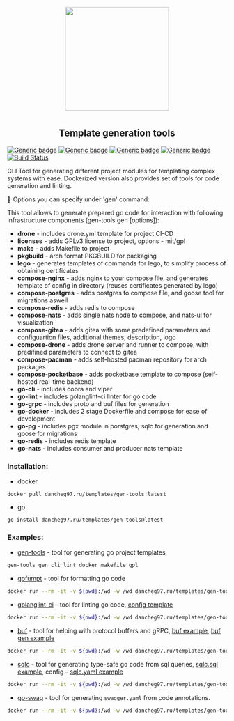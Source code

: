 <p align="center">
<img style="align: center; padding-left: 10px; padding-right: 10px; padding-bottom: 10px;" width="238px" height="238px" src="https://dancheg97.ru/repo-avatars/67-4297f15da3e76c29478ec89973007622" />
</p>

<h2 align="center">Template generation tools</h2>

[![Generic badge](https://img.shields.io/badge/LICENSE-GPLv3-red.svg)](https://dancheg97.ru/templates/gen-tools/src/branch/main/LICENSE)
[![Generic badge](https://img.shields.io/badge/GITEA-REPO-orange.svg)](https://dancheg97.ru/templates/gen-tools)
[![Generic badge](https://img.shields.io/badge/DOCKER-CONTAINER-blue.svg)](https://dancheg97.ru/templates/-/packages/container/gen-tools/latest)
[![Generic badge](https://img.shields.io/badge/AUR-REPO-cyan.svg)](https://aur.archlinux.org/packages/gen-tools)
[![Build Status](https://drone.dancheg97.ru/api/badges/templates/gen-tools/status.svg)](https://drone.dancheg97.ru/templates/gen-tools)

CLI Tool for generating different project modules for templating complex systems
with ease. Dockerized version also provides set of tools for code generation and
linting.

📃 Options you can specify under 'gen' command:

This tool allows to generate prepared go code for interaction with following
infrastructure components (gen-tools gen [options]):

- **drone** - includes drone.yml template for project CI-CD
- **licenses** - adds GPLv3 license to project, options - mit/gpl
- **make** - adds Makefile to project
- **pkgbuild** - arch format PKGBUILD for packaging
- **lego** - generates templates of commands for lego, to simplify process of obtaining certificates
- **compose-nginx** - adds nginx to your compose file, and generates template of config in directory (reuses certificates generated by lego)
- **compose-postgres** - adds postgres to compose file, and goose tool for migrations aswell
- **compose-redis** - adds redis to compose
- **compose-nats** - adds single nats node to compose, and nats-ui for visualization
- **compose-gitea** - adds gitea with some predefined parameters and configuartion files, additional themes, description, logo
- **compose-drone** - adds drone server and runner to compose, with predifined parameters to connect to gitea
- **compose-pacman** - adds self-hosted pacman repository for arch packages
- **compose-pocketbase** - adds pocketbase template to compose (self-hosted real-time backend)
- **go-cli** - includes cobra and viper
- **go-lint** - includes golanglint-ci linter for go code
- **go-grpc** - includes proto and buf files for generation
- **go-docker** - includes 2 stage Dockerfile and compose for ease of development
- **go-pg** - includes pgx module in porstgres, sqlc for generation and goose for migrations
- **go-redis** - includes redis template
- **go-nats** - includes consumer and producer nats template

### Installation:

- docker

```
docker pull dancheg97.ru/templates/gen-tools:latest
```

- go

```
go install dancheg97.ru/templates/gen-tools@latest
```

### Examples:

- [gen-tools](README.md) - tool for generating go project templates

```sh
gen-tools gen cli lint docker makefile gpl
```

- [gofumpt](https://github.com/mvdan/gofumpt) - tool for formatting go code

```sh
docker run --rm -it -v ${pwd}:/wd -w /wd dancheg97.ru/templates/gen-tools:latest gofumpt --help
```

- [golanglint-ci](https://golangci-lint.run/) - tool for linting go code, [config template](.golangci.yml)

```sh
docker run --rm -it -v ${pwd}:/wd -w /wd dancheg97.ru/templates/gen-tools:latest golanglint-ci --help
```

- [buf](https://docs.buf.build/introduction) - tool for helping with protocol buffers and gRPC, [buf example](buf.yaml), [buf gen example](buf.gen.yaml)

```sh
docker run --rm -it -v ${pwd}:/wd -w /wd dancheg97.ru/templates/gen-tools:latest buf --help
```

- [sqlc](https://docs.sqlc.dev/en/stable) - tool for generating type-safe go code from sql queries, [sqlc.sql example](sqlc.sql), config - [sqlc.yaml example](sqlc.yaml)

```sh
docker run --rm -it -v ${pwd}:/wd -w /wd dancheg97.ru/templates/gen-tools:latest sqlc --help
```

- [go-swag](https://github.com/swaggo/swag) - tool for generating `swagger.yaml` from code annotations.

```sh
docker run --rm -it -v ${pwd}:/wd -w /wd dancheg97.ru/templates/gen-tools:latest swag --help
```

